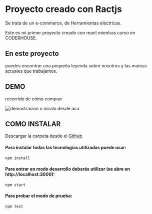 # Proyecto creado con Ractjs
 
Se trata de un e-commerce, de Herramientas eléctricas.
 
Este es mi primer proyecto creado con react mientras curso en CODERHOUSE.
 
## En este proyecto
 
puedes encontrar una pequeña leyenda sobre nosotros y las marcas actuales que trabajamos.
 
## DEMO
recorrido de cómo comprar

![demostracion](https://firebasestorage.googleapis.com/v0/b/aco-app-ecommerce.appspot.com/o/demo.gif?alt=media&token=64f93f07-e2f2-4fb2-94ee-38b7fda11016)
o miralo desde aca [](https://firebasestorage.googleapis.com/v0/b/aco-app-ecommerce.appspot.com/o/demo.gif?alt=media&token=64f93f07-e2f2-4fb2-94ee-38b7fda11016)


## COMO INSTALAR
Descargar la carpeta desde el [Github](https://github.com/gomit0/aco-app)

#### Para instalar todas las tecnologías utilizadas puede usar:
    
    npm install

#### Para entrar en modo desarrollo deberás utilizar (se abre en http://localhost:3000):
    
    npm start


#### Para probar el modo de prueba:
    
    npm test


